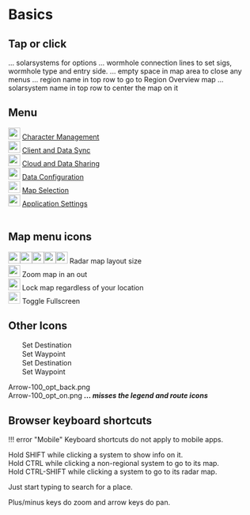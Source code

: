 # Basics

## Tap or click
... solarsystems for options
... wormhole connection lines to set sigs, wormhole type and entry side.
... empty space in map area to close any menus
... region name in top row to go to Region Overview map
... solarsystem name in top row to center the map on it

## Menu
<img src="https://raw.githubusercontent.com/Risingson/eedocs/master/docs/images/User-100_26_100_off.png" width="24" height="24" > [Character Management](https://eveeye.readthedocs.io/en/latest/sync/character-management/)<br>
<img src="https://raw.githubusercontent.com/Risingson/eedocs/master/docs/images/Marker-100_off.png" width="24" height="24" > [Client and Data Sync](https://eveeye.readthedocs.io/en/latest/sync/client-synchronisation/)<br>
<img src="https://raw.githubusercontent.com/Risingson/eedocs/master/docs/images/Share-100_off.png" width="24" height="24" > [Cloud and Data Sharing](https://eveeye.readthedocs.io/en/latest/sharing/cloud/)<br>
<img src="https://raw.githubusercontent.com/Risingson/eedocs/master/docs/images/Node-100_off.png" width="24" height="24" > [Data Configuration](https://eveeye.readthedocs.io/en/latest/data/overview/)<br>
<img src="https://raw.githubusercontent.com/Risingson/eedocs/master/docs/images/Map-100_off.png" width="24" height="24" style="opacity:0.8;"> [Map Selection](https://eveeye.readthedocs.io/en/latest/map/layout/)<br>
<img src="https://raw.githubusercontent.com/Risingson/eedocs/master/docs/images/Settings-100_off.png" width="24" height="24" > [Application Settings](https://eveeye.readthedocs.io/en/latest/ui/settings/)<br><br>
## Map menu icons
<img src="https://raw.githubusercontent.com/Risingson/eedocs/master/docs/images/5.png" width="24" height="24" ><img src="https://raw.githubusercontent.com/Risingson/eedocs/master/docs/images/4.png" width="24" height="24" ><img src="https://raw.githubusercontent.com/Risingson/eedocs/master/docs/images/3.png" width="24" height="24" ><img src="https://raw.githubusercontent.com/Risingson/eedocs/master/docs/images/2.png" width="24" height="24" ><img src="https://raw.githubusercontent.com/Risingson/eedocs/master/docs/images/1.png" width="24" height="24" > Radar map layout size <br>
<img src="https://raw.githubusercontent.com/Risingson/eedocs/master/docs/images/Collapse-100.png" width="24" height="24" > Zoom map in an out<br>
<img src="https://raw.githubusercontent.com/Risingson/eedocs/master/docs/images/Lock.png" width="24" height="24" > Lock map regardless of your location<br>
<img src="https://raw.githubusercontent.com/Risingson/eedocs/master/docs/images/Fullscreen-100_off.png" width="24" height="24" style="opacity:0.8;"> Toggle Fullscreen<br>

## Other Icons
<img src="https://raw.githubusercontent.com/Risingson/eedocs/master/docs/images/setDestination.png" width="24" height="15" > Set Destination<br><img src="https://raw.githubusercontent.com/Risingson/eedocs/master/docs/images/setWaypoint.png" width="24" height="15" > Set Waypoint<br>
<img src="https://raw.githubusercontent.com/Risingson/eedocs/master/docs/images/setDestination.png" width="24" height="15" > Set Destination<br><img src="https://raw.githubusercontent.com/Risingson/eedocs/master/docs/images/Arrow-100_opt_back.png" width="24" height="15" > Set Waypoint<br>



Arrow-100_opt_back.png	
Arrow-100_opt_on.png
***... misses the legend and route icons***

## Browser keyboard shortcuts

!!! error "Mobile"
    Keyboard shortcuts do not apply to mobile apps.

Hold SHIFT while clicking a system to show info on it.<br>
Hold CTRL while clicking a non-regional system to go to its map.<br>
Hold CTRL-SHIFT while clicking a system to go to its radar map.<br>

Just start typing to search for a place.

Plus/minus keys do zoom and arrow keys do pan.



<!--stackedit_data:
eyJoaXN0b3J5IjpbOTExNDc1NjM2LDExNTA2ODg1NTYsLTIwNj
cwMjUzMzZdfQ==
-->